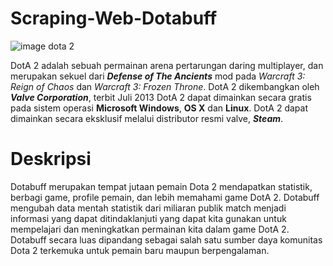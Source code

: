 # Scraping-Web-Dotabuff
![image dota 2](https://cdn.akamai.steamstatic.com/steam/apps/570/capsule_616x353.jpg?t=1682639497)

DotA 2 adalah sebuah permainan arena pertarungan daring multiplayer, dan merupakan sekuel dari **_Defense of The Ancients_** mod pada _Warcraft 3: Reign of Chaos_ dan _Warcraft 3: Frozen Throne_. DotA 2 dikembangkan oleh **_Valve Corporation_**, terbit Juli 2013 DotA 2 dapat dimainkan secara gratis pada sistem operasi **Microsoft Windows**, **OS X** dan **Linux**. DotA 2 dapat dimainkan secara eksklusif melalui distributor resmi valve, **_Steam_**. 


# Deskripsi
Dotabuff merupakan tempat jutaan pemain Dota 2 mendapatkan statistik, berbagi game, profile pemain, dan lebih memahami game DotA 2. Dotabuff mengubah data mentah statistik dari miliaran publik match menjadi informasi yang dapat ditindaklanjuti yang dapat kita gunakan untuk mempelajari dan meningkatkan permainan kita dalam game DotA 2. Dotabuff secara luas dipandang sebagai salah satu sumber daya komunitas Dota 2 terkemuka untuk pemain baru maupun berpengalaman.
